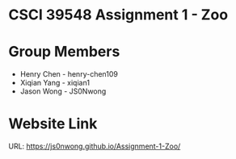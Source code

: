 ﻿# CSCI 39548 Assignment 1 - Zoo

# Group Members

<ul>
    <li> Henry Chen - henry-chen109
    <li> Xiqian Yang - xiqian1
    <li> Jason Wong - JS0Nwong
</ul>

# Website Link

URL: https://js0nwong.github.io/Assignment-1-Zoo/
